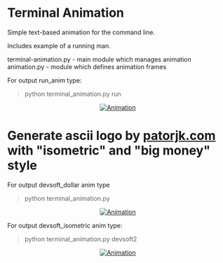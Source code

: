 Terminal Animation
==================

Simple text-based animation for the command line.

Includes example of a running man.


terminal-animation.py - main module which manages animation  
animation.py - module which defines animation frames  

For output run_anim type:
> python terminal_animation.py run

<div align="center"><a href="https://github.com/mdq3/terminal-animation"><img src="https://i.ibb.co/hd14DVj/run.gif" alt="Animation" /></a></div>


# Generate ascii logo by [patorjk.com](http://patorjk.com/software/taag/#p=display&f=Graffiti&t=Type%20Something%20) with "isometric" and "big money" style


For output devsoft_dollar anim type
> python terminal_animation.py

<div align="center"><a href="https://github.com/mdq3/terminal-animation"><img src="https://i.ibb.co/dkByQFj/devsoft.gif" alt="Animation" /></a></div>


For output devsoft_isometric anim type:
> python terminal_animation.py devsoft2

<div align="center"><a href="https://github.com/mdq3/terminal-animation"><img src="https://i.ibb.co/DMPjWyb/devsoft2.gif" alt="Animation" /></a></div>


